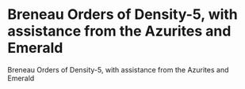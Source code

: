 # Breneau Orders of Density-5, with assistance from the Azurites and Emerald

Breneau Orders of Density-5, with assistance from the Azurites and Emerald